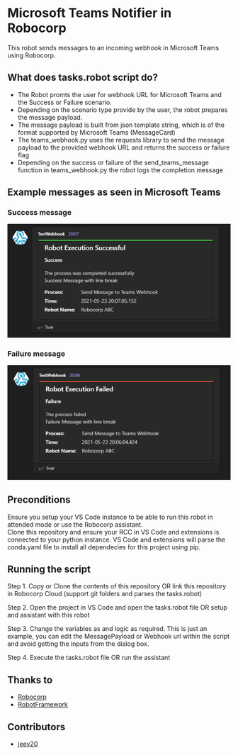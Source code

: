 # Microsoft Teams Notifier in Robocorp
This robot sends messages to an incoming webhook in Microsoft Teams using Robocorp.

## What does tasks.robot script do?
- The Robot promts the user for webhook URL for Microsoft Teams and the Success or Failure scenario.
- Depending on the scenario type provide by the user, the robot prepares the message payload.
- The message payload is built from json template string, which is of the format supported by Microsoft Teams (MessageCard)
- The teams_webhook.py uses the requests library to send the message payload to the provided webhook URL and returns the success or failure flag 
- Depending on the success or failure of the send_teams_message function in teams_webhook.py the robot logs the completion message


## Example messages as seen in Microsoft Teams

### Success message 
![SuccessImage](/images/Success.JPG)

### Failure message
![FailureImage](/images/Failure.JPG)


## Preconditions 
Ensure you setup your VS Code instance to be able to run this robot in attended mode or use the Robocorp assistant.  
Clone this repository and ensure your RCC in VS Code and extensions is connected to your python instance. VS Code and extensions will parse the conda.yaml file to install all dependecies for this project using pip. 


## Running the script 

Step 1. Copy or Clone the contents of this repository OR  link this repository in Robocorp Cloud (support git folders and parses the tasks.robot)

Step 2. Open the project in VS Code and open the tasks.robot file OR setup and assistant with this robot

Step 3. Change the variables as and logic as required. This is just an example, you can edit the MessagePayload or Webhook url within the script and avoid getting the inputs from the dialog box. 

Step 4. Execute the tasks.robot file OR run the assistant

## Thanks to 
* [Robocorp](https://robocorp.com)
* [RobotFramework](https://robotframework.org/)

## Contributors
* [jeev20]("https://github.com/jeev20")
